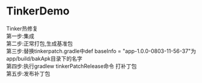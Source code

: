 # TinkerDemo
Tinker热修复</br>
第一步:集成</br>
第二步:正常打包,生成基准包</br>
第三步:替换tinkerpatch.gradle中def baseInfo = "app-1.0.0-0803-11-56-37"为app/build/bakApk目录下的名字</br>
第四步:执行gradlew tinkerPatchRelease命令 打补丁包 </br>
第五步:发布补丁包</br>
